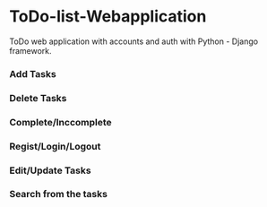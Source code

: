 # ToDo-list-Webapplication
ToDo web application with accounts and auth with Python - Django framework.

<h3>Add Tasks</h3>
<h3>Delete Tasks</h3>
<h3>Complete/Inccomplete</h3>
<h3>Regist/Login/Logout</h3>
<h3>Edit/Update Tasks</h3>
<h3>Search from the tasks</h3>
